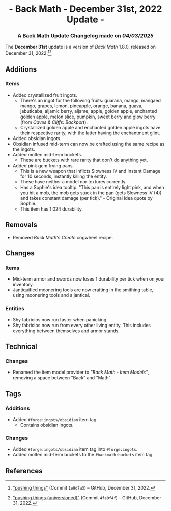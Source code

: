 # <div style="text-align: center;">- Back Math - December 31st, 2022 Update -</div>
### <div style="text-align: center;">A Back Math Update Changelog made on *04/03/2025*</div>

The **December 31st** update is a version of *Back Math* 1.8.0, released on December 31, 2022.[^1][^2]

## Additions
### Items
- Added crystallized fruit ingots.
  - There's an ingot for the following fruits: guarana, mango, mangaed mango, grapes, lemon, pineapple, orange, banana, guava, jabuticaba, aljamic berry, aljame, apple, golden apple, enchanted golden apple, melon slice, pumpkin, sweet berry and glow berry (from *Caves & Cliffs: Backport*).
  - Crystallized golden apple and enchanted golden apple ingots have their respective rarity, with the latter having the enchantment glint.
- Added obsidian ingots.
- Obsidian infused mid-term can now be crafted using the same recipe as the ingots.
- Added molten mid-term buckets.
  - These are buckets with rare rarity that don't do anything yet.
- Added pink gum frying pans.
  - This is a new weapon that inflicts Slowness IV and Instant Damage for 10 seconds, instantly killing the entity.
  - These have neither a model nor textures currently.
  - Has a Sophie's idea tooltip: <tooltip>\"This pan is entirely light pink, and when you hit a mob, the mob gets stuck in the pan (gets Slowness IV (4)) and takes constant damage (per tick).\" - Original idea quote by Sophie.</tooltip>
  - This item has 1.024 durability.

## Removals
- Removed *Back Math*'s *Create* cogwheel recipe.

## Changes
### Items
- Mid-term armor and swords now loses 1 durability per tick when on your inventory.
- Jantiquified moonering tools are now crafting in the smithing table, using moonering tools and a jantical.

### Entities
- Shy fabricios now run faster when panicking.
- Shy fabricios now run from every other living entity. This includes everything between themselves and armor stands.

## Technical
### Changes
- Renamed the item model provider to *"Back Math - Item Models"*, removing a space between "Back" and "Math".

## Tags
### Additions
- Added `#forge:ingots/obsidian` item tag.
  - Contains obsidian ingots.

### Changes
- Added `#forge:ingots/obsidian` item tag into `#forge:ingots`.
- Added molten mid-term buckets to the `#backmath:buckets` item tag.

## References
[^1]: ["pushing things"](https://github.com/isabellawoods/Back-Math/commit/1e9d7a3c645f483209ce7961849772b157b45c9d) (Commit `1e9d7a3`) – GitHub, December 31, 2022.
[^2]: ["pushing things (universioned)"](https://github.com/isabellawoods/Back-Math/commit/4fa0f4f9122445d39362354775b8185985930182) (Commit `4fa0f4f`) – GitHub, December 31, 2022.